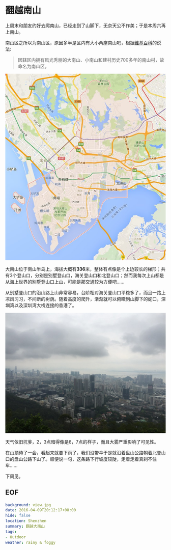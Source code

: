 翻越南山
===

上周末和朋友约好去爬南山，已经走到了山脚下，无奈天公不作美；于是本周六再上南山。

南山区之所以为南山区，原因多半是区内有大小两座南山吧，根据[维基百科][1]的说法:

> 因辖区内拥有风光秀丽的大南山、小南山和建村历史700多年的南山村，故命名为南山区。

![map](map.jpg)

大南山位于南山半岛上，海拔大概有**336**米，整体有点像是个上边较长的梯形；共有3个登山口，分别是别墅登山口，海关登山口和北登山口；然而我每次上山都是从海上世界的别墅登山口上山，可能是那交通较为方便吧......

从别墅登山口的沿山路上山非常容易，台阶相对海关登山口平稳多了，而且一路上凉风习习，不间断的树荫。随着高度的爬升，渐渐就可以俯瞰到山脚下的蛇口，深圳湾以及深圳湾大桥连接的香港了。

![view](view.jpg)

天气依旧坑爹，2，3点暗得像是6，7点的样子，而且大雾严重影响了可见性。

在山顶待了一会，看起来就要下雨了，我们没带伞于是就沿着盘山公路朝着北登山口的盘山公路下山了。顺便说一句，这条路下行坡度较陡，走着走着真刹不住车......

下周见。

## EOF
```yaml
background: view.jpg
date: 2016-04-09T20:12:17+08:00
hide: false
location: Shenzhen
summary: 翻越大南山
tags:
- Outdoor
weather: rainy & foggy
```

[1]: https://zh.wikipedia.org/wiki/%E5%8D%97%E5%B1%B1%E5%8C%BA_(%E6%B7%B1%E5%9C%B3%E5%B8%82)
